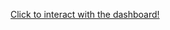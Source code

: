 <a 
  href="https://app.powerbi.com/view?r=eyJrIjoiMTUwNGEyN2QtMDQxNS00ZmNjLTgwOWItN2NhYjk1ODI1Zjk2IiwidCI6ImFmZDE0ZGFhLWZlMWUtNGU1ZS04YWE2LTEyMjViZGVhMjE0NCIsImMiOjh9" 
  target="parent">Click to interact with the dashboard!
  </a>
